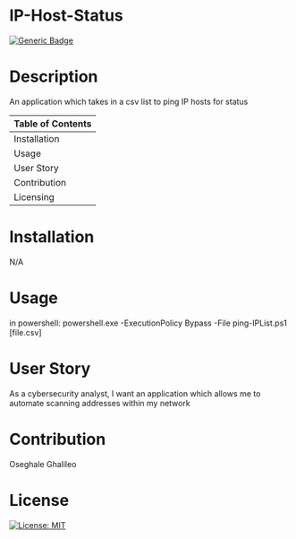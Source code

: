 
 
  # IP-Host-Status
 
  [![Generic Badge](https://img.shields.io/badge/User-%20O%20s%20e%20-blueviolet.svg)](https://github.com/Ghalileo)
  
  # Description 

  An application which takes in a csv list to ping IP hosts for status

  Table of Contents |
  ----------------- |
  Installation |
  Usage |
  User Story |
  Contribution |
  Licensing |
  

  # Installation 
  N/A

  # Usage 
  in powershell: powershell.exe -ExecutionPolicy Bypass -File ping-IPList.ps1 [file.csv]

  # User Story
  As a cybersecurity analyst, I want an application which allows me to automate scanning addresses within my network

  # Contribution 
  Oseghale Ghalileo

  # License 
  [![License: MIT](https://img.shields.io/badge/License-MIT-green.svg)](https://opensource.org/licenses/MIT)
 
  
